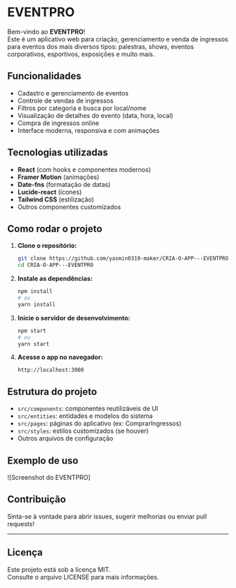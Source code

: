 # EVENTPRO

Bem-vindo ao **EVENTPRO**!  
Este é um aplicativo web para criação, gerenciamento e venda de ingressos para eventos dos mais diversos tipos: palestras, shows, eventos corporativos, esportivos, exposições e muito mais.

## Funcionalidades

- Cadastro e gerenciamento de eventos
- Controle de vendas de ingressos
- Filtros por categoria e busca por local/nome
- Visualização de detalhes do evento (data, hora, local)
- Compra de ingressos online
- Interface moderna, responsiva e com animações

## Tecnologias utilizadas

- **React** (com hooks e componentes modernos)
- **Framer Motion** (animações)
- **Date-fns** (formatação de datas)
- **Lucide-react** (ícones)
- **Tailwind CSS** (estilização)
- Outros componentes customizados

## Como rodar o projeto

1. **Clone o repositório:**
   ```bash
   git clone https://github.com/yasmin0319-maker/CRIA-O-APP---EVENTPRO.git
   cd CRIA-O-APP---EVENTPRO
   ```

2. **Instale as dependências:**
   ```bash
   npm install
   # ou
   yarn install
   ```

3. **Inicie o servidor de desenvolvimento:**
   ```bash
   npm start
   # ou
   yarn start
   ```

4. **Acesse o app no navegador:**
   ```
   http://localhost:3000
   ```

## Estrutura do projeto

- `src/components`: componentes reutilizáveis de UI
- `src/entities`: entidades e modelos do sistema
- `src/pages`: páginas do aplicativo (ex: ComprarIngressos)
- `src/styles`: estilos customizados (se houver)
- Outros arquivos de configuração

## Exemplo de uso

![Screenshot do EVENTPRO]

## Contribuição

Sinta-se à vontade para abrir issues, sugerir melhorias ou enviar pull requests!

---

## Licença

Este projeto está sob a licença MIT.  
Consulte o arquivo LICENSE para mais informações.
